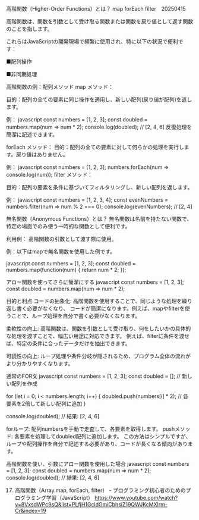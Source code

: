 高階関数（Higher-Order Functions）とは？ map forEach filter　20250415

高階関数は、関数を引数として受け取る関数または関数を戻り値として返す関数のことを指します。
<!-- 関数を引数とすることで配列操作を容易にすることができる -->
これらはJavaScriptの開発現場で頻繁に使用され、特に以下の状況で便利です：

■配列操作

■非同期処理

高階関数の例：配列メソッド
map メソッド：

目的：配列の全ての要素に同じ操作を適用し、新しい配列(戻り値が配列)を返します。

例：
javascript
const numbers = [1, 2, 3];
const doubled = numbers.map(num => num * 2);
console.log(doubled); // [2, 4, 6]
反復処理を簡潔に記述できます。

forEach メソッド：
目的：配列の全ての要素に対して何らかの処理を実行します。戻り値はありません。

例：
javascript
const numbers = [1, 2, 3];
numbers.forEach(num => console.log(num));
filter メソッド：

目的：配列の要素を条件に基づいてフィルタリングし、新しい配列を返します。

例：
javascript
const numbers = [1, 2, 3, 4];
const evenNumbers = numbers.filter(num => num % 2 === 0);
console.log(evenNumbers); // [2, 4]

無名関数（Anonymous Functions）とは？
無名関数は名前を持たない関数で、特定の場面でのみ使う一時的な関数として便利です。

利用例：
高階関数の引数として渡す際に使用。

例：以下はmapで無名関数を使用した例です。

javascript
const numbers = [1, 2, 3];
const doubled = numbers.map(function(num) {
  return num * 2;
});

アロー関数を使ってさらに簡潔にする
javascript
const numbers = [1, 2, 3];
const doubled = numbers.map(num => num * 2);


目的と利点
コードの抽象化: 高階関数を使用することで、同じような処理を繰り返し書く必要がなくなり、
コードが簡潔になります。例えば、mapやfilterを使うことで、ループ処理を自分で書く必要がなくなります。

柔軟性の向上: 高階関数は、関数を引数として受け取り、何をしたいかの具体的な処理を渡すことで、幅広い用途に対応できます。
例えば、filterに条件を渡せば、特定の条件に合ったデータだけを抽出できます。

可読性の向上: ループ処理や条件分岐が隠されるため、プログラム全体の流れがより分かりやすくなります。




通常のFOR文
javascript
const numbers = [1, 2, 3];
const doubled = []; // 新しい配列を作成

for (let i = 0; i < numbers.length; i++) {
  doubled.push(numbers[i] * 2); // 各要素を2倍して新しい配列に追加
}

console.log(doubled); // 結果: [2, 4, 6]

forループ: 配列numbersを手動で走査して、各要素を取得します。
pushメソッド: 各要素を処理してdoubled配列に追加します。
この方法はシンプルですが、ループや配列操作を自分で記述する必要があり、コードが長くなる傾向があります。


高階関数を使い、引数にアロー関数を使用した場合
javascript
const numbers = [1, 2, 3];
const doubled = numbers.map(num => num * 2);
console.log(doubled); // 結果: [2, 4, 6]




17. 高階関数（Array.map, forEach, filter） - プログラミング初心者のためのプログラミング学習（JavaScript）
https://www.youtube.com/watch?v=8VxsdWPc9sQ&list=PLfjH1GcldGmiCbhsiZ19QWJKcMXlrm-Cr&index=19